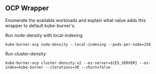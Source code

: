 ## OCP Wrapper

Enumerate the available workloads and explain what value adds this wrapper to default kube-burner's.

Run node-density with local-indexing

```shell
kube-burner-ocp node-density --local-indexing --pods-per-node=150
```

Run cluster-density:

```shell
kube-burner-ocp cluster-density-v2 --es-server=${ES_SERVER} --es-index=kube-burner --iterations=30 --churn=false
```
